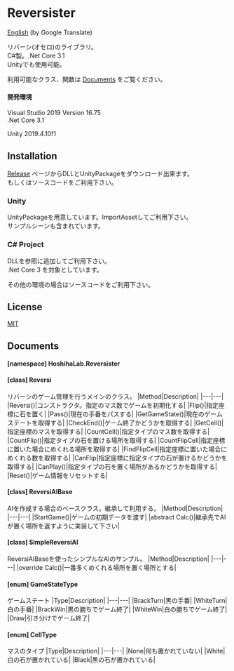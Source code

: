 # Reversister
[English](https://translate.google.com/translate?sl=ja&tl=en&u=https://github.com/HoshikawaHikari/Reversister) (by Google Translate)

リバーシ(オセロ)のライブラリ。  
C#製。.Net Core 3.1  
Unityでも使用可能。  

利用可能なクラス、関数は [Documents](https://github.com/HoshikawaHikari/Reversister#Document) をご覧ください。

#### 開発環境
Visual Studio 2019 Version 16.75  
.Net Core 3.1  

Unity 2019.4.10f1

## Installation
[Release](https://github.com/HoshikawaHikari/Reversister/releases) ページからDLLとUnityPackageをダウンロード出来ます。  
もしくはソースコードをご利用下さい。

### Unity
UnityPackageを用意しています。ImportAssetしてご利用下さい。  
サンプルシーンも含まれています。

### C# Project
DLLを参照に追加してご利用下さい。  
.Net Core 3 を対象としています。

その他の環境の場合はソースコードをご利用下さい。

## License
[MIT](https://github.com/HoshikawaHikari/Reversister/blob/main/LICENSE)

## Documents

#### \[namespace] HoshihaLab.Reversister

#### \[class] Reversi
リバーシのゲーム管理を行うメインのクラス。
|Method|Description|
|---|---|
|Reversi()|コンストラクタ。指定のマス数でゲームを初期化する|
|Flip()|指定座標に石を置く|
|Pass()|現在の手番をパスする|
|GetGameState()|現在のゲームステートを取得する|
|CheckEnd()|ゲーム終了かどうかを取得する|
|GetCell()|指定座標のマスを取得する|
|CountCell()|指定タイプのマス数を取得する|
|CountFlip()|指定タイプの石を置ける場所を取得する|
|CountFlipCell|指定座標に置いた場合にめくれる場所を取得する|
|FindFlipCell|指定座標に置いた場合にめくれる数を取得する|
|CanFlip|指定座標に指定タイプの石が置けるかどうかを取得する|
|CanPlay()|指定タイプの石を置く場所があるかどうかを取得する|
|Reset()|ゲーム情報をリセットする|

#### \[class] ReversiAIBase
AIを作成する場合のベースクラス。継承して利用する。
|Method|Description|
|---|---|
|StartGame()|ゲームの初期データを渡す|
|abstract Calc()|継承先でAIが置く場所を返すように実装して下さい|

#### \[class] SimpleReversiAI
ReversiAIBaseを使ったシンプルなAIのサンプル。
|Method|Description|
|---|---|
|override Calc()|一番多くめくれる場所を置く場所とする|

#### \[enum] GameStateType
ゲームステート
|Type|Description|
|---|---|
|BrackTurn|黒の手番|
|WhiteTurn|白の手番|
|BrackWin|黒の勝ちでゲーム終了|
|WhiteWin|白の勝ちでゲーム終了|
|Draw|引き分けでゲーム終了|

#### \[enum] CellType
マスのタイプ
|Type|Description|
|---|---|
|None|何も置かれていない|
|White|白の石が置かれている|
|Black|黒の石が置かれている|
